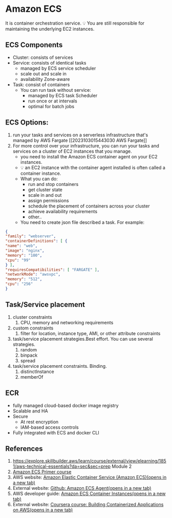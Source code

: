 # Amazon ECS
It is container orchestration service.
💡 You are still responsible for maintaining the underlying EC2 instances.
## ECS Components
- Cluster: consists of services
- Service: consists of identical tasks
	- managed by ECS service scheduler
	- scale out and scale in
	- availability Zone-aware
- Task: consist of containers
	- You can run task without service:
		- managed by ECS task Scheduler
		- run once or at intervals
		- optimal for batch jobs

## ECS Options:
1. run your tasks and services on a serverless infrastructure that's managed by AWS Fargate [[2023103015443030 AWS Fargate]]
2. For more control over your infrastructure, you can run your tasks and services on a cluster of EC2 instances that you manage.
	- you need to install the Amazon ECS container agent on your EC2 instances.
	- 💡 an EC2 instance with the container agent installed is often called a container instance.
	- What you can do:
		- run and stop containers
		- get cluster state
		- scale in and out
		- assign permissions
		- schedule the placement of containers across your cluster
		- achieve availability requirements
		- other..
	- You need to create json file described a task. For example:
```json
{
"family": "webserver",
"containerDefinitions": [ {
"name": "web",
"image": "nginx",
"memory": "100",
"cpu": "99"
} ],
"requiresCompatibilities": [ "FARGATE" ],
"networkMode": "awsvpc",
"memory": "512",
"cpu": "256"
}
```

## Task/Service placement
1. cluster constraints
	1. CPU, memory and networking requirements
2. custom constraints
	1. filter for location, instance type, AMI, or other attribute constraints
3. task/service placement strategies.Best effort.  You can use several strategies.
	1. random
	2. binpack
	3. spread
4. task/service placement constraints. Binding. 
	1. distinctInstance
	2. memberOf

## ECR
- fully managed cloud-based docker image registry
- Scalable and HA
- Secure
	- At rest encryption
	- IAM-based  access controls
- Fully integrated with ECS and docker CLI
## References
1. https://explore.skillbuilder.aws/learn/course/external/view/elearning/1851/aws-technical-essentials?da=sec&sec=prep Module 2
2. [Amazon ECS Primer course](https://explore.skillbuilder.aws/learn/course/91/play/202/amazon-elastic-container-service-ecs-primer)
3. AWS website: [Amazon Elastic Container Service (Amazon ECS)(opens in a new tab)](https://aws.amazon.com/ecs/)
4. External website: [Github: Amazon ECS Agent(opens in a new tab)](https://github.com/aws/amazon-ecs-agent)
5. AWS developer guide: [Amazon ECS Container Instances(opens in a new tab)](https://docs.aws.amazon.com/AmazonECS/latest/developerguide/ECS_instances.html)
6. External website: [Coursera course: Building Containerized Applications on AWS(opens in a new tab)](https://www.coursera.org/learn/containerized-apps-on-aws)


